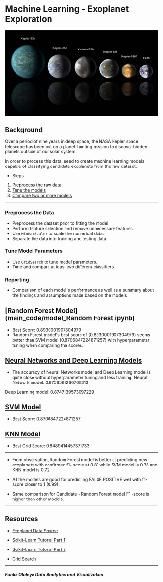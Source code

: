 # Machine Learning - Exoplanet Exploration

![exoplanets.jpg](Images/exoplanets.jpg)

## Background

Over a period of nine years in deep space, the NASA Kepler space telescope has been out on a planet-hunting mission to discover hidden planets outside of our solar system.

In order to process this data, need to create machine learning models capable of classifying candidate exoplanets from the raw dataset.

* Steps

1. [Preprocess the raw data](#Preprocessing)
2. [Tune the models](#Tune-Model-Parameters)
3. [Compare two or more models](#Evaluate-Model-Performance)

- - -

### Preprocess the Data

* Preprocess the dataset prior to fitting the model.
* Perform feature selection and remove unnecessary features.
* Use `MinMaxScaler` to scale the numerical data.
* Separate the data into training and testing data.

### Tune Model Parameters

* Use `GridSearch` to tune model parameters.
* Tune and compare at least two different classifiers.

### Reporting

* Comparison of each model's performance as well as a summary about the findings and assumptions made based on the models 

## [Random Forest Model](main_code/model_Random Forest.ipynb)
* Best Score: 0.8930001907304979 
* Random Forest model's best score of (0.8930001907304979) seems better than SVM model (0.8706847224871257) with hyperparameter tuning when comparing the scores.


## [Neural Networks and Deep Learning Models](main_code/model_Neural_Network_and_Deep_Learning.ipynb)
* The accuracy of Neural Networks model and Deep Learning model is quite close without hyperparameter tuning and less training.
Neural Network model: 0.8758581280708313

Deep Learning model:  0.8747139573097229 

## [SVM Model](main_code/model_SVM.ipynb)
* Best Score: 0.8706847224871257 

## [KNN Model](main_code/model_KNN.ipynb)
* Best Grid Score: 0.8489414457371733

- - -

* From observation, Random Forest model is better at predicting new exoplanets with confirmed f1- score at 0.81 while SVM model is 0.78 and KNN model is 0.72.

* All the models are good for predicting FALSE POSITIVE well with f1-score closer to 1 (0.99).

* Same comparison for Candidate - Random Forest model F1 -score is higher than other models.

- - -

## Resources

* [Exoplanet Data Source](https://www.kaggle.com/nasa/kepler-exoplanet-search-results)

* [Scikit-Learn Tutorial Part 1](https://www.youtube.com/watch?v=4PXAztQtoTg)

* [Scikit-Learn Tutorial Part 2](https://www.youtube.com/watch?v=gK43gtGh49o&t=5858s)

* [Grid Search](https://scikit-learn.org/stable/modules/grid_search.html)

- - -

#####  Funke Olaleye Data  Analytics and Visualization.
